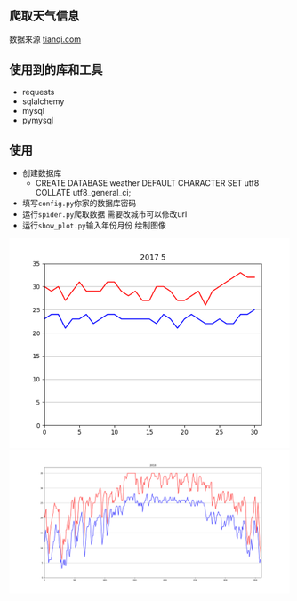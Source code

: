 ## 爬取天气信息
数据来源 [tianqi.com](http://www.tianqi.com/)

## 使用到的库和工具
* requests
* sqlalchemy
* mysql
* pymysql 

## 使用
* 创建数据库 
  * CREATE DATABASE weather DEFAULT CHARACTER SET utf8 COLLATE utf8_general_ci;
* 填写`config.py`你家的数据库密码 
* 运行`spider.py`爬取数据 需要改城市可以修改url
* 运行`show_plot.py`输入年份月份 绘制图像 

![](/1.png)
![](/2.png)